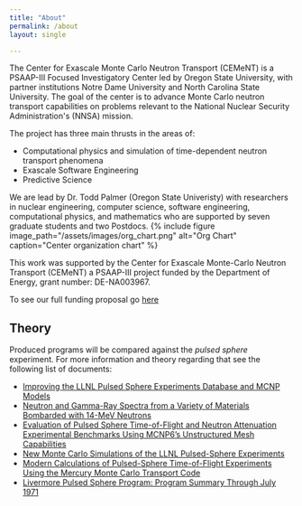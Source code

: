 ```yaml
---
title: "About"
permalink: /about
layout: single

---
```


The Center for Exascale Monte Carlo Neutron Transport (CEMeNT) is a PSAAP-III Focused Investigatory Center led by Oregon State University, with partner institutions Notre Dame University and North Carolina State University. The goal of the center is to advance Monte Carlo neutron transport capabilities on problems relevant to the National Nuclear Security Administration's (NNSA) mission.

The project has three main thrusts in the areas of:
* Computational physics and simulation of time-dependent neutron transport phenomena
* Exascale Software Engineering
* Predictive Science

We are lead by Dr. Todd Palmer (Oregon State Univeristy) with researchers in nuclear engineering, computer science, software engineering, computational physics, and mathematics who are supported by seven graduate students and two Postdocs.
{% include figure image_path="/assets/images/org_chart.png" alt="Org Chart" caption="Center organization chart" %}

This work was supported by the Center for Exascale Monte-Carlo Neutron Transport (CEMeNT) a PSAAP-III project funded by the Department of Energy, grant number: DE-NA003967.

To see our full funding proposal go [here](/assets/Documents/CEMeNT_PSAAP_III_FIC.pdf)

## Theory
Produced programs will be compared against the *pulsed sphere* experiment. For more information and theory regarding that see the following list of documents:

* [Improving the LLNL Pulsed Sphere Experiments Database and MCNP Models](/assets/Documents/plused_sphere_docs/Frankle-ANS2003.pdf)
* [Neutron and Gamma-Ray Spectra from a Variety of Materials Bombarded with 14-MeV Neutrons](/assets/Documents/plused_sphere_docs/Goldberg_2017.pdf)
* [Evaluation of Pulsed Sphere Time-of-Flight and Neutron Attenuation Experimental Benchmarks Using MCNP6’s Unstructured Mesh Capabilities](/assets/Documents/plused_sphere_docs/Kulesza_2017.pdf)
* [New Monte Carlo Simulations of the LLNL Pulsed-Sphere Experiments](/assets/Documents/plused_sphere_docs/LLNL_1998.pdf)
* [Modern Calculations of Pulsed-Sphere Time-of-Flight Experiments Using the Mercury Monte Carlo Transport Code](/assets/Documents/plused_sphere_docs/LLNL_2010.pdf)
* [Livermore Pulsed Sphere Program: Program Summary Through July 1971](/assets/Documents/plused_sphere_docs/LLNL_Pulsed_Sphere_Prog_1971.pdf)
